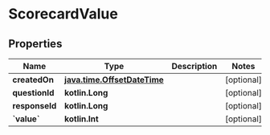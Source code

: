 
# ScorecardValue

## Properties
| Name | Type | Description | Notes |
| ------------ | ------------- | ------------- | ------------- |
| **createdOn** | [**java.time.OffsetDateTime**](java.time.OffsetDateTime.md) |  |  [optional] |
| **questionId** | **kotlin.Long** |  |  [optional] |
| **responseId** | **kotlin.Long** |  |  [optional] |
| **&#x60;value&#x60;** | **kotlin.Int** |  |  [optional] |



